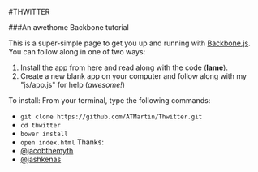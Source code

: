 #THWITTER

###An awethome Backbone tutorial

This is a super-simple page to get you up and running with [Backbone.js](http://backbonejs.org). 
You can follow along in one of two ways: 

1. Install the app from here and read along with the code (**lame**).
2. Create a new blank app on your computer and follow along with my "js/app.js" for help (*awesome!*)

To install:
From your terminal, type the following commands:
- `git clone https://github.com/ATMartin/Thwitter.git`
- `cd thwitter`
- `bower install`
- `open index.html`
Thanks:
- [@jacobthemyth](http://github.com/jacobthemyth)
- [@jashkenas](http://github.com/jashkenas)


